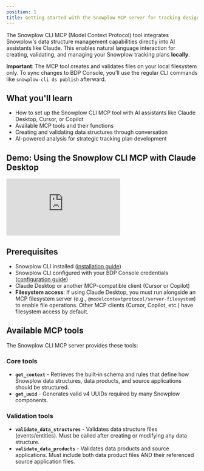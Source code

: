 ```yaml
---
position: 1
title: Getting started with the Snowplow MCP server for tracking design
---
```


The Snowplow CLI MCP (Model Context Protocol) tool integrates Snowplow's data structure management capabilities directly into AI assistants like Claude. This enables natural language interaction for creating, validating, and managing your Snowplow tracking plans **locally**.

**Important**: The MCP tool creates and validates files on your local filesystem only. To sync changes to BDP Console, you'll use the regular CLI commands like `snowplow-cli ds publish` afterward.

## What you'll learn

- How to set up the Snowplow CLI MCP tool with AI assistants like Claude Desktop, Cursor, or Copilot
- Available MCP tools and their functions  
- Creating and validating data structures through conversation
- AI-powered analysis for strategic tracking plan development

## Demo: Using the Snowplow CLI MCP with Claude Desktop

<div style={{position: "relative", width: "100%", height: "0", paddingBottom: "56.25%", overflow: "hidden"}}>
  <iframe
    title="vimeo-player"
    src="https://player.vimeo.com/video/1096253323?h=37276f4852"
    frameborder="0"
    mozallowfullscreen webkitallowfullscreen allowfullscreen
    allow="autoplay; fullscreen; picture-in-picture"
    style={{position: "absolute", top: 0, left: 0, width: "100%", height: "100%", border: 0}}
  ></iframe>
</div>

## Prerequisites

- Snowplow CLI installed ([installation guide](/docs/data-product-studio/snowplow-cli/#install))
- Snowplow CLI configured with your BDP Console credentials ([configuration guide](/docs/data-product-studio/snowplow-cli/#configure))
- Claude Desktop or another MCP-compatible client (Cursor or Copilot)
- **Filesystem access**: If using Claude Desktop, you must run alongside an MCP filesystem server (e.g., `@modelcontextprotocol/server-filesystem`) to enable file operations. Other MCP clients (Cursor, Copilot, etc.) have filesystem access by default.

## Available MCP tools

The Snowplow CLI MCP server provides these tools:

### Core tools

- **`get_context`** - Retrieves the built-in schema and rules that define how Snowplow data structures, data products, and source applications should be structured.
- **`get_uuid`** - Generates valid v4 UUIDs required by many Snowplow components.

### Validation tools

- **`validate_data_structures`** - Validates data structure files (events/entities). Must be called after creating or modifying any data structure.
- **`validate_data_products`** - Validates data products and source applications. Must include both data product files AND their referenced source application files.
